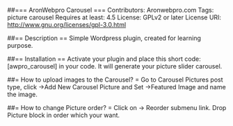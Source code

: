 ##﻿=== AronWebpro Carousel ===
Contributors: Aronwebpro.com
Tags: picture carousel
Requires at least: 4.5
License: GPLv2 or later
License URI: http://www.gnu.org/licenses/gpl-3.0.html

##== Description ==
Simple Wordpress plugin, created for learning purpose. 

##== Installation ==
Activate your plugin and place this short code: [awpro_carousel] in your code. It will generate your picture slider carousel. 

##= How to upload images to the Carousel? =
Go to Carousel Pictures post type, click ->Add New Carousel Picture and Set ->Featured Image and name the image. 

##= How to change Picture order? =
Click on -> Reorder submenu link. 
Drop Picture block in order which your want. 
